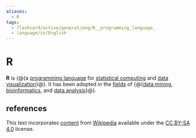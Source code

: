 ```yaml
---
aliases:
  - R
tags:
  - flashcard/active/general/eng/R__programming_language_
  - language/in/English
---
```


# R

__R__ is {@{a [programming language](programming%20language.md) for [statistical computing](computational%20statistics.md) and [data visualization](data%20and%20information%20visualization.md)}@}. It has been adopted in the [fields](academic%20discipline.md) of {@{[data mining](data%20mining.md), [bioinformatics](bioinformatics.md), and [data analysis](data%20analysis.md)}@}. <!--SR:!2027-06-20,766,330!2025-11-30,305,290-->

## references

This text incorporates [content](https://en.wikipedia.org/wiki/R_(programming_language)) from [Wikipedia](Wikipedia.md) available under the [CC BY-SA 4.0](https://creativecommons.org/licenses/by-sa/4.0/) license.
